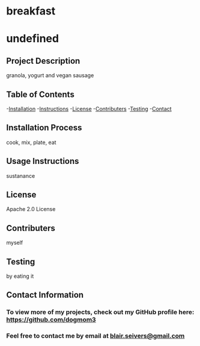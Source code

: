 
  # breakfast
  # undefined

  ## Project Description 
  granola, yogurt and vegan sausage

  ## Table of Contents
  -[Installation](#Installation-Process)
  -[Instructions](#Usage-Instructions)
  -[License](#License)
  -[Contributers](#Contributers)
  -[Testing](#Testing)
  -[Contact](#Contact-Information)

  ## Installation Process 
  cook, mix, plate, eat

  ## Usage Instructions 
  sustanance

  ## License 
  Apache 2.0 License

  ## Contributers 
  myself

  ## Testing 
  by eating it

  ## Contact Information 
  ### To view more of my projects, check out my GitHub profile here: https://github.com/dogmom3
  ### Feel free to contact me by email at blair.seivers@gmail.com
  
